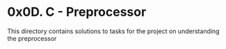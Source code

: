# 0x0D. C - Preprocessor
This directory contains solutions to tasks for the project on understanding the preprocessor
